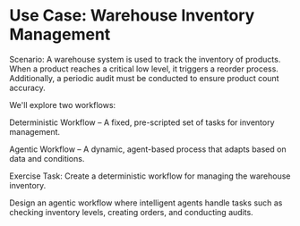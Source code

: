 # Use Case: Warehouse Inventory Management
Scenario:
A warehouse system is used to track the inventory of products. When a product reaches a critical low level, it triggers a reorder process. Additionally, a periodic audit must be conducted to ensure product count accuracy.

We'll explore two workflows:

Deterministic Workflow – A fixed, pre-scripted set of tasks for inventory management.

Agentic Workflow – A dynamic, agent-based process that adapts based on data and conditions.

Exercise Task:
Create a deterministic workflow for managing the warehouse inventory.

Design an agentic workflow where intelligent agents handle tasks such as checking inventory levels, creating orders, and conducting audits.
